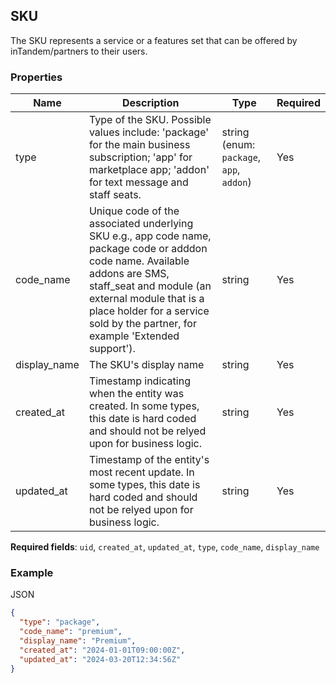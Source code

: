 ## SKU

The SKU represents a service or a features set that can be offered by inTandem/partners to their users.

### Properties

| Name | Description | Type | Required |
| --- | --- | --- | --- |
| type | Type of the SKU. Possible values include: 'package' for the main business subscription; 'app' for marketplace app; 'addon' for text message and staff seats. | string (enum: `package`, `app`, `addon`) | Yes |
| code_name | Unique code of the associated underlying SKU e.g., app code name, package code or adddon code name. Available addons are SMS, staff_seat and module (an external module that is a place holder for a service sold by the partner, for example 'Extended support').  | string | Yes |
| display_name | The SKU's display name | string | Yes |
| created_at | Timestamp indicating when the entity was created. In some types, this date is hard coded and should not be relyed upon for business logic. | string | Yes |
| updated_at | Timestamp of the entity's most recent update. In some types, this date is hard coded and should not be relyed upon for business logic. | string | Yes |

**Required fields**: `uid`, `created_at`, `updated_at`, `type`, `code_name`, `display_name`

### Example

JSON

```json
{
  "type": "package",
  "code_name": "premium",
  "display_name": "Premium",
  "created_at": "2024-01-01T09:00:00Z",
  "updated_at": "2024-03-20T12:34:56Z"
}
```